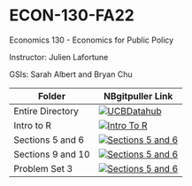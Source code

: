 # ECON-130-FA22
Economics 130 - Economics for Public Policy

Instructor: Julien Lafortune

GSIs: Sarah Albert and Bryan Chu

| Folder  | NBgitpuller Link  |  
|---|---|
| Entire Directory | [![UCBDatahub](https://img.shields.io/badge/Launch-UCB%20Datahub-blue.svg)](https://r.datahub.berkeley.edu/hub/user-redirect/git-pull?repo=https%3A%2F%2Fgithub.com%2Fds-modules%2FECON-130-FA22&urlpath=tree%2FECON-130-FA22%2F) |
| Intro to R | [![Intro To R](https://img.shields.io/badge/Launch-UCB%20Datahub-blue.svg)](https://r.datahub.berkeley.edu/hub/user-redirect/git-pull?repo=https%3A%2F%2Fgithub.com%2Fds-modules%2FECON-130-FA22&branch=main&urlpath=tree%2FECON-130-FA22%2FIntroToR) |
Sections 5 and 6 | [![Sections 5 and 6](https://img.shields.io/badge/Launch-UCB%20Datahub-blue.svg)](https://r.datahub.berkeley.edu/hub/user-redirect/git-pull?repo=https%3A%2F%2Fgithub.com%2Fds-modules%2FECON-130-FA22&branch=main&urlpath=tree%2FECON-130-FA22%2FSections5_6_MinWage) |
Sections 9 and 10 | [![Sections 5 and 6](https://img.shields.io/badge/Launch-UCB%20Datahub-blue.svg)](https://r.datahub.berkeley.edu/hub/user-redirect/git-pull?repo=https%3A%2F%2Fgithub.com%2Fds-modules%2FECON-130-FA22&branch=main&urlpath=tree%2FECON-130-FA22%2FSections9_10_RDD) |
Problem Set 3 | [![Sections 5 and 6](https://img.shields.io/badge/Launch-UCB%20Datahub-blue.svg)](https://r.datahub.berkeley.edu/hub/user-redirect/git-pull?repo=https%3A%2F%2Fgithub.com%2Fds-modules%2FECON-130-FA22&branch=main&urlpath=tree%2FECON-130-FA22%2FProblemSet3) |
